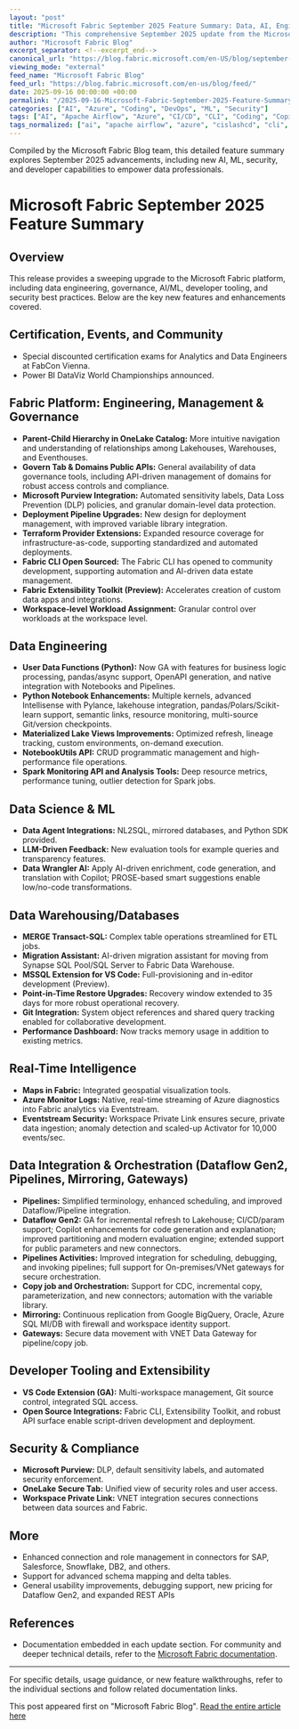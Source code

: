 ```yaml
---
layout: "post"
title: "Microsoft Fabric September 2025 Feature Summary: Data, AI, Engineering and Governance Enhancements"
description: "This comprehensive September 2025 update from the Microsoft Fabric team covers significant new features across the platform. Key highlights include upgrades to data engineering workflows, expanded AI-driven capabilities, enhancements in data security and governance, innovative developer tooling, and improvements to integration and automation. Deep dives cover Fabric CLI, Data Wrangler AI, mirroring, pipelines, CI/CD, and much more."
author: "Microsoft Fabric Blog"
excerpt_separator: <!--excerpt_end-->
canonical_url: "https://blog.fabric.microsoft.com/en-US/blog/september-2025-fabric-feature-summary/"
viewing_mode: "external"
feed_name: "Microsoft Fabric Blog"
feed_url: "https://blog.fabric.microsoft.com/en-us/blog/feed/"
date: 2025-09-16 00:00:00 +00:00
permalink: "/2025-09-16-Microsoft-Fabric-September-2025-Feature-Summary-Data-AI-Engineering-and-Governance-Enhancements.html"
categories: ["AI", "Azure", "Coding", "DevOps", "ML", "Security"]
tags: ["AI", "Apache Airflow", "Azure", "CI/CD", "CLI", "Coding", "Copilot", "Data Agent", "Data Engineering", "Data Governance", "Data Loss Prevention", "Data Wrangler", "Databricks", "Dataflow Gen2", "DevOps", "Entra ID", "Extensibility Toolkit", "Governance APIs", "Lakehouse", "Materialized Lake Views", "Microsoft Fabric", "Mirroring", "ML", "News", "Notebook", "OneLake", "Open Source", "Pipelines", "Purview", "Python", "Security", "Spark", "Terraform", "VS Code Extension", "Workload Assignment"]
tags_normalized: ["ai", "apache airflow", "azure", "cislashcd", "cli", "coding", "copilot", "data agent", "data engineering", "data governance", "data loss prevention", "data wrangler", "databricks", "dataflow gen2", "devops", "entra id", "extensibility toolkit", "governance apis", "lakehouse", "materialized lake views", "microsoft fabric", "mirroring", "ml", "news", "notebook", "onelake", "open source", "pipelines", "purview", "python", "security", "spark", "terraform", "vs code extension", "workload assignment"]
---
```


Compiled by the Microsoft Fabric Blog team, this detailed feature summary explores September 2025 advancements, including new AI, ML, security, and developer capabilities to empower data professionals.<!--excerpt_end-->

# Microsoft Fabric September 2025 Feature Summary

## Overview

This release provides a sweeping upgrade to the Microsoft Fabric platform, including data engineering, governance, AI/ML, developer tooling, and security best practices. Below are the key new features and enhancements covered.

## Certification, Events, and Community

- Special discounted certification exams for Analytics and Data Engineers at FabCon Vienna.
- Power BI DataViz World Championships announced.

## Fabric Platform: Engineering, Management & Governance

- **Parent-Child Hierarchy in OneLake Catalog:** More intuitive navigation and understanding of relationships among Lakehouses, Warehouses, and Eventhouses.
- **Govern Tab & Domains Public APIs:** General availability of data governance tools, including API-driven management of domains for robust access controls and compliance.
- **Microsoft Purview Integration:** Automated sensitivity labels, Data Loss Prevention (DLP) policies, and granular domain-level data protection.
- **Deployment Pipeline Upgrades:** New design for deployment management, with improved variable library integration.
- **Terraform Provider Extensions:** Expanded resource coverage for infrastructure-as-code, supporting standardized and automated deployments.
- **Fabric CLI Open Sourced:** The Fabric CLI has opened to community development, supporting automation and AI-driven data estate management.
- **Fabric Extensibility Toolkit (Preview):** Accelerates creation of custom data apps and integrations.
- **Workspace-level Workload Assignment:** Granular control over workloads at the workspace level.

## Data Engineering

- **User Data Functions (Python):** Now GA with features for business logic processing, pandas/async support, OpenAPI generation, and native integration with Notebooks and Pipelines.
- **Python Notebook Enhancements:** Multiple kernels, advanced Intellisense with Pylance, lakehouse integration, pandas/Polars/Scikit-learn support, semantic links, resource monitoring, multi-source Git/version checkpoints.
- **Materialized Lake Views Improvements:** Optimized refresh, lineage tracking, custom environments, on-demand execution.
- **NotebookUtils API:** CRUD programmatic management and high-performance file operations.
- **Spark Monitoring API and Analysis Tools:** Deep resource metrics, performance tuning, outlier detection for Spark jobs.

## Data Science & ML

- **Data Agent Integrations:** NL2SQL, mirrored databases, and Python SDK provided.
- **LLM-Driven Feedback:** New evaluation tools for example queries and transparency features.
- **Data Wrangler AI:** Apply AI-driven enrichment, code generation, and translation with Copilot; PROSE-based smart suggestions enable low/no-code transformations.

## Data Warehousing/Databases

- **MERGE Transact-SQL:** Complex table operations streamlined for ETL jobs.
- **Migration Assistant:** AI-driven migration assistant for moving from Synapse SQL Pool/SQL Server to Fabric Data Warehouse.
- **MSSQL Extension for VS Code:** Full-provisioning and in-editor development (Preview).
- **Point-in-Time Restore Upgrades:** Recovery window extended to 35 days for more robust operational recovery.
- **Git Integration:** System object references and shared query tracking enabled for collaborative development.
- **Performance Dashboard:** Now tracks memory usage in addition to existing metrics.

## Real-Time Intelligence

- **Maps in Fabric:** Integrated geospatial visualization tools.
- **Azure Monitor Logs:** Native, real-time streaming of Azure diagnostics into Fabric analytics via Eventstream.
- **Eventstream Security:** Workspace Private Link ensures secure, private data ingestion; anomaly detection and scaled-up Activator for 10,000 events/sec.

## Data Integration & Orchestration (Dataflow Gen2, Pipelines, Mirroring, Gateways)

- **Pipelines:** Simplified terminology, enhanced scheduling, and improved Dataflow/Pipeline integration.
- **Dataflow Gen2:** GA for incremental refresh to Lakehouse; CI/CD/param support; Copilot enhancements for code generation and explanation; improved partitioning and modern evaluation engine; extended support for public parameters and new connectors.
- **Pipelines Activities:** Improved integration for scheduling, debugging, and invoking pipelines; full support for On-premises/VNet gateways for secure orchestration.
- **Copy job and Orchestration:** Support for CDC, incremental copy, parameterization, and new connectors; automation with the variable library.
- **Mirroring:** Continuous replication from Google BigQuery, Oracle, Azure SQL MI/DB with firewall and workspace identity support.
- **Gateways:** Secure data movement with VNET Data Gateway for pipeline/copy job.

## Developer Tooling and Extensibility

- **VS Code Extension (GA):** Multi-workspace management, Git source control, integrated SQL access.
- **Open Source Integrations:** Fabric CLI, Extensibility Toolkit, and robust API surface enable script-driven development and deployment.

## Security & Compliance

- **Microsoft Purview:** DLP, default sensitivity labels, and automated security enforcement.
- **OneLake Secure Tab:** Unified view of security roles and user access.
- **Workspace Private Link:** VNET integration secures connections between data sources and Fabric.

## More

- Enhanced connection and role management in connectors for SAP, Salesforce, Snowflake, DB2, and others.
- Support for advanced schema mapping and delta tables.
- General usability improvements, debugging support, new pricing for Dataflow Gen2, and expanded REST APIs

## References

- Documentation embedded in each update section. For community and deeper technical details, refer to the [Microsoft Fabric documentation](https://learn.microsoft.com/fabric/).

---

For specific details, usage guidance, or new feature walkthroughs, refer to the individual sections and follow related documentation links.

This post appeared first on "Microsoft Fabric Blog". [Read the entire article here](https://blog.fabric.microsoft.com/en-US/blog/september-2025-fabric-feature-summary/)
